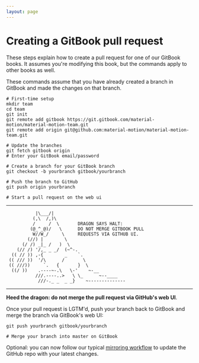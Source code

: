 ```yaml
---
layout: page
---
```


# Creating a GitBook pull request

These steps explain how to create a pull request for one of our GitBook books. It assumes you're modifying this book, but the commands apply to other books as well.

These commands assume that you have already created a branch in GitBook and made the changes on that branch.

    # First-time setup
    mkdir team
    cd team
    git init
    git remote add gitbook https://git.gitbook.com/material-motion/material-motion-team.git
    git remote add origin git@github.com:material-motion/material-motion-team.git
    
    # Update the branches
    git fetch gitbook origin
    # Enter your GitBook email/password
    
    # Create a branch for your GitBook branch
    git checkout -b yourbranch gitbook/yourbranch
    
    # Push the branch to GitHub
    git push origin yourbranch
    
    # Start a pull request on the web ui

---

               |\___/|
              (,\  /,)\
              /     /  \       DRAGON SAYS HALT:
             (@_^_@)/   \      DO NOT MERGE GITBOOK PULL
              W//W_/     \     REQUESTS VIA GITHUB UI.
            (//) |        \    
          (/ /) _|_ /   )  \
        (// /) '/,_ _ _/  (~^-.
      (( // )) ,-{        _    `.
     (( /// ))  '/\      /       \
     (( ///))     `.   {       }  \
      ((/ ))    .----~-.\   \-'    ~-__
               ///.----..>   \ \_      ~--____
                ///-._ _  _ _}    ~--------------

---

**Heed the dragon: do not merge the pull request via GitHub's web UI**.

Once your pull request is LGTM'd, push your branch back to GitBook and merge the branch via GitBook's web UI:

    git push yourbranch gitbook/yourbranch
    
    # Merge your branch into master on GitBook

Optional: you can now follow our typical [mirroring workflow](updating_our_books.md) to update the GitHub repo with your latest changes.
